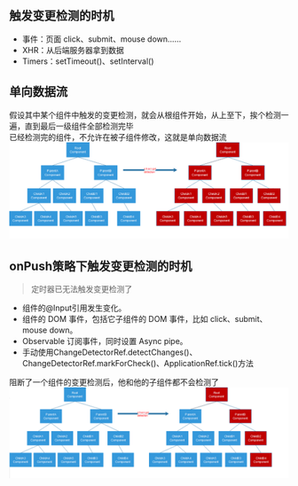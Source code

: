 ## 触发变更检测的时机
- 事件：页面 click、submit、mouse down……
- XHR：从后端服务器拿到数据
- Timers：setTimeout()、setInterval()


## 单向数据流
假设其中某个组件中触发的变更检测，就会从根组件开始，从上至下，挨个检测一遍，直到最后一级组件全部检测完毕
<br>
已经检测完的组件，不允许在被子组件修改，这就是单向数据流
![image](./images/change-detection-strategy.png)


## onPush策略下触发变更检测的时机
> 定时器已无法触发变更检测了
- 组件的@Input引用发生变化。
- 组件的 DOM 事件，包括它子组件的 DOM 事件，比如 click、submit、mouse down。
- Observable 订阅事件，同时设置 Async pipe。
- 手动使用ChangeDetectorRef.detectChanges()、ChangeDetectorRef.markForCheck()、ApplicationRef.tick()方法


阻断了一个组件的变更检测后，他和他的子组件都不会检测了
![image](./images/change-detection-strategy2.png)
